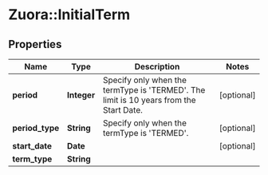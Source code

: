 # Zuora::InitialTerm

## Properties
Name | Type | Description | Notes
------------ | ------------- | ------------- | -------------
**period** | **Integer** | Specify only when the termType is &#39;TERMED&#39;. The limit is 10 years from the Start Date. | [optional] 
**period_type** | **String** | Specify only when the termType is &#39;TERMED&#39;. | [optional] 
**start_date** | **Date** |  | [optional] 
**term_type** | **String** |  | 


